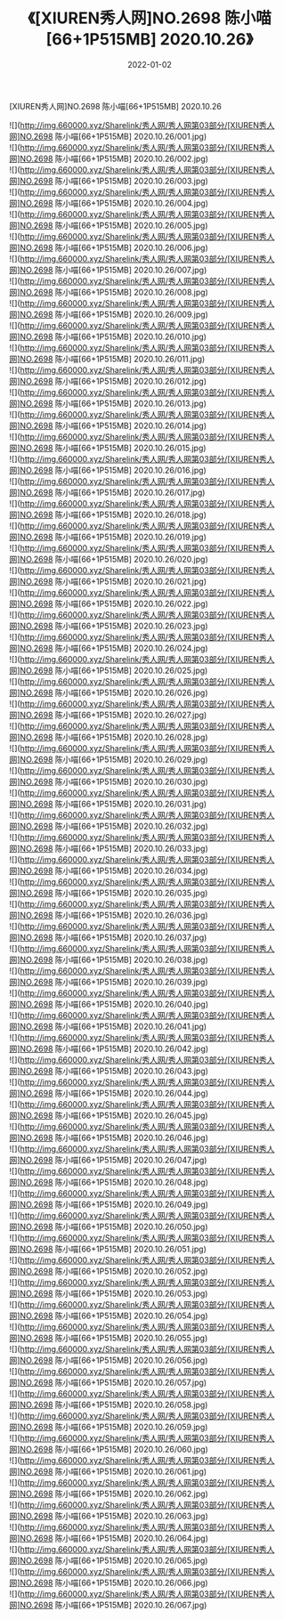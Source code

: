 ﻿---
layout: post
title:  《[XIUREN秀人网]NO.2698 陈小喵[66+1P515MB] 2020.10.26》
date:   2022-01-02
img: http://img.660000.xyz/Sharelink/秀人网/秀人网第03部分/[XIUREN秀人网]NO.2698 陈小喵[66+1P515MB] 2020.10.26/000.jpg
categories: [美女, 清纯, 唯美]
---

[XIUREN秀人网]NO.2698 陈小喵[66+1P515MB] 2020.10.26

 ![](http://img.660000.xyz/Sharelink/秀人网/秀人网第03部分/[XIUREN秀人网]NO.2698 陈小喵[66+1P515MB] 2020.10.26/001.jpg) <br>![](http://img.660000.xyz/Sharelink/秀人网/秀人网第03部分/[XIUREN秀人网]NO.2698 陈小喵[66+1P515MB] 2020.10.26/002.jpg) <br>![](http://img.660000.xyz/Sharelink/秀人网/秀人网第03部分/[XIUREN秀人网]NO.2698 陈小喵[66+1P515MB] 2020.10.26/003.jpg) <br>![](http://img.660000.xyz/Sharelink/秀人网/秀人网第03部分/[XIUREN秀人网]NO.2698 陈小喵[66+1P515MB] 2020.10.26/004.jpg) <br>![](http://img.660000.xyz/Sharelink/秀人网/秀人网第03部分/[XIUREN秀人网]NO.2698 陈小喵[66+1P515MB] 2020.10.26/005.jpg) <br>![](http://img.660000.xyz/Sharelink/秀人网/秀人网第03部分/[XIUREN秀人网]NO.2698 陈小喵[66+1P515MB] 2020.10.26/006.jpg) <br>![](http://img.660000.xyz/Sharelink/秀人网/秀人网第03部分/[XIUREN秀人网]NO.2698 陈小喵[66+1P515MB] 2020.10.26/007.jpg) <br>![](http://img.660000.xyz/Sharelink/秀人网/秀人网第03部分/[XIUREN秀人网]NO.2698 陈小喵[66+1P515MB] 2020.10.26/008.jpg) <br>![](http://img.660000.xyz/Sharelink/秀人网/秀人网第03部分/[XIUREN秀人网]NO.2698 陈小喵[66+1P515MB] 2020.10.26/009.jpg) <br>![](http://img.660000.xyz/Sharelink/秀人网/秀人网第03部分/[XIUREN秀人网]NO.2698 陈小喵[66+1P515MB] 2020.10.26/010.jpg) <br>![](http://img.660000.xyz/Sharelink/秀人网/秀人网第03部分/[XIUREN秀人网]NO.2698 陈小喵[66+1P515MB] 2020.10.26/011.jpg) <br>![](http://img.660000.xyz/Sharelink/秀人网/秀人网第03部分/[XIUREN秀人网]NO.2698 陈小喵[66+1P515MB] 2020.10.26/012.jpg) <br>![](http://img.660000.xyz/Sharelink/秀人网/秀人网第03部分/[XIUREN秀人网]NO.2698 陈小喵[66+1P515MB] 2020.10.26/013.jpg) <br>![](http://img.660000.xyz/Sharelink/秀人网/秀人网第03部分/[XIUREN秀人网]NO.2698 陈小喵[66+1P515MB] 2020.10.26/014.jpg) <br>![](http://img.660000.xyz/Sharelink/秀人网/秀人网第03部分/[XIUREN秀人网]NO.2698 陈小喵[66+1P515MB] 2020.10.26/015.jpg) <br>![](http://img.660000.xyz/Sharelink/秀人网/秀人网第03部分/[XIUREN秀人网]NO.2698 陈小喵[66+1P515MB] 2020.10.26/016.jpg) <br>![](http://img.660000.xyz/Sharelink/秀人网/秀人网第03部分/[XIUREN秀人网]NO.2698 陈小喵[66+1P515MB] 2020.10.26/017.jpg) <br>![](http://img.660000.xyz/Sharelink/秀人网/秀人网第03部分/[XIUREN秀人网]NO.2698 陈小喵[66+1P515MB] 2020.10.26/018.jpg) <br>![](http://img.660000.xyz/Sharelink/秀人网/秀人网第03部分/[XIUREN秀人网]NO.2698 陈小喵[66+1P515MB] 2020.10.26/019.jpg) <br>![](http://img.660000.xyz/Sharelink/秀人网/秀人网第03部分/[XIUREN秀人网]NO.2698 陈小喵[66+1P515MB] 2020.10.26/020.jpg) <br>![](http://img.660000.xyz/Sharelink/秀人网/秀人网第03部分/[XIUREN秀人网]NO.2698 陈小喵[66+1P515MB] 2020.10.26/021.jpg) <br>![](http://img.660000.xyz/Sharelink/秀人网/秀人网第03部分/[XIUREN秀人网]NO.2698 陈小喵[66+1P515MB] 2020.10.26/022.jpg) <br>![](http://img.660000.xyz/Sharelink/秀人网/秀人网第03部分/[XIUREN秀人网]NO.2698 陈小喵[66+1P515MB] 2020.10.26/023.jpg) <br>![](http://img.660000.xyz/Sharelink/秀人网/秀人网第03部分/[XIUREN秀人网]NO.2698 陈小喵[66+1P515MB] 2020.10.26/024.jpg) <br>![](http://img.660000.xyz/Sharelink/秀人网/秀人网第03部分/[XIUREN秀人网]NO.2698 陈小喵[66+1P515MB] 2020.10.26/025.jpg) <br>![](http://img.660000.xyz/Sharelink/秀人网/秀人网第03部分/[XIUREN秀人网]NO.2698 陈小喵[66+1P515MB] 2020.10.26/026.jpg) <br>![](http://img.660000.xyz/Sharelink/秀人网/秀人网第03部分/[XIUREN秀人网]NO.2698 陈小喵[66+1P515MB] 2020.10.26/027.jpg) <br>![](http://img.660000.xyz/Sharelink/秀人网/秀人网第03部分/[XIUREN秀人网]NO.2698 陈小喵[66+1P515MB] 2020.10.26/028.jpg) <br>![](http://img.660000.xyz/Sharelink/秀人网/秀人网第03部分/[XIUREN秀人网]NO.2698 陈小喵[66+1P515MB] 2020.10.26/029.jpg) <br>![](http://img.660000.xyz/Sharelink/秀人网/秀人网第03部分/[XIUREN秀人网]NO.2698 陈小喵[66+1P515MB] 2020.10.26/030.jpg) <br>![](http://img.660000.xyz/Sharelink/秀人网/秀人网第03部分/[XIUREN秀人网]NO.2698 陈小喵[66+1P515MB] 2020.10.26/031.jpg) <br>![](http://img.660000.xyz/Sharelink/秀人网/秀人网第03部分/[XIUREN秀人网]NO.2698 陈小喵[66+1P515MB] 2020.10.26/032.jpg) <br>![](http://img.660000.xyz/Sharelink/秀人网/秀人网第03部分/[XIUREN秀人网]NO.2698 陈小喵[66+1P515MB] 2020.10.26/033.jpg) <br>![](http://img.660000.xyz/Sharelink/秀人网/秀人网第03部分/[XIUREN秀人网]NO.2698 陈小喵[66+1P515MB] 2020.10.26/034.jpg) <br>![](http://img.660000.xyz/Sharelink/秀人网/秀人网第03部分/[XIUREN秀人网]NO.2698 陈小喵[66+1P515MB] 2020.10.26/035.jpg) <br>![](http://img.660000.xyz/Sharelink/秀人网/秀人网第03部分/[XIUREN秀人网]NO.2698 陈小喵[66+1P515MB] 2020.10.26/036.jpg) <br>![](http://img.660000.xyz/Sharelink/秀人网/秀人网第03部分/[XIUREN秀人网]NO.2698 陈小喵[66+1P515MB] 2020.10.26/037.jpg) <br>![](http://img.660000.xyz/Sharelink/秀人网/秀人网第03部分/[XIUREN秀人网]NO.2698 陈小喵[66+1P515MB] 2020.10.26/038.jpg) <br>![](http://img.660000.xyz/Sharelink/秀人网/秀人网第03部分/[XIUREN秀人网]NO.2698 陈小喵[66+1P515MB] 2020.10.26/039.jpg) <br>![](http://img.660000.xyz/Sharelink/秀人网/秀人网第03部分/[XIUREN秀人网]NO.2698 陈小喵[66+1P515MB] 2020.10.26/040.jpg) <br>![](http://img.660000.xyz/Sharelink/秀人网/秀人网第03部分/[XIUREN秀人网]NO.2698 陈小喵[66+1P515MB] 2020.10.26/041.jpg) <br>![](http://img.660000.xyz/Sharelink/秀人网/秀人网第03部分/[XIUREN秀人网]NO.2698 陈小喵[66+1P515MB] 2020.10.26/042.jpg) <br>![](http://img.660000.xyz/Sharelink/秀人网/秀人网第03部分/[XIUREN秀人网]NO.2698 陈小喵[66+1P515MB] 2020.10.26/043.jpg) <br>![](http://img.660000.xyz/Sharelink/秀人网/秀人网第03部分/[XIUREN秀人网]NO.2698 陈小喵[66+1P515MB] 2020.10.26/044.jpg) <br>![](http://img.660000.xyz/Sharelink/秀人网/秀人网第03部分/[XIUREN秀人网]NO.2698 陈小喵[66+1P515MB] 2020.10.26/045.jpg) <br>![](http://img.660000.xyz/Sharelink/秀人网/秀人网第03部分/[XIUREN秀人网]NO.2698 陈小喵[66+1P515MB] 2020.10.26/046.jpg) <br>![](http://img.660000.xyz/Sharelink/秀人网/秀人网第03部分/[XIUREN秀人网]NO.2698 陈小喵[66+1P515MB] 2020.10.26/047.jpg) <br>![](http://img.660000.xyz/Sharelink/秀人网/秀人网第03部分/[XIUREN秀人网]NO.2698 陈小喵[66+1P515MB] 2020.10.26/048.jpg) <br>![](http://img.660000.xyz/Sharelink/秀人网/秀人网第03部分/[XIUREN秀人网]NO.2698 陈小喵[66+1P515MB] 2020.10.26/049.jpg) <br>![](http://img.660000.xyz/Sharelink/秀人网/秀人网第03部分/[XIUREN秀人网]NO.2698 陈小喵[66+1P515MB] 2020.10.26/050.jpg) <br>![](http://img.660000.xyz/Sharelink/秀人网/秀人网第03部分/[XIUREN秀人网]NO.2698 陈小喵[66+1P515MB] 2020.10.26/051.jpg) <br>![](http://img.660000.xyz/Sharelink/秀人网/秀人网第03部分/[XIUREN秀人网]NO.2698 陈小喵[66+1P515MB] 2020.10.26/052.jpg) <br>![](http://img.660000.xyz/Sharelink/秀人网/秀人网第03部分/[XIUREN秀人网]NO.2698 陈小喵[66+1P515MB] 2020.10.26/053.jpg) <br>![](http://img.660000.xyz/Sharelink/秀人网/秀人网第03部分/[XIUREN秀人网]NO.2698 陈小喵[66+1P515MB] 2020.10.26/054.jpg) <br>![](http://img.660000.xyz/Sharelink/秀人网/秀人网第03部分/[XIUREN秀人网]NO.2698 陈小喵[66+1P515MB] 2020.10.26/055.jpg) <br>![](http://img.660000.xyz/Sharelink/秀人网/秀人网第03部分/[XIUREN秀人网]NO.2698 陈小喵[66+1P515MB] 2020.10.26/056.jpg) <br>![](http://img.660000.xyz/Sharelink/秀人网/秀人网第03部分/[XIUREN秀人网]NO.2698 陈小喵[66+1P515MB] 2020.10.26/057.jpg) <br>![](http://img.660000.xyz/Sharelink/秀人网/秀人网第03部分/[XIUREN秀人网]NO.2698 陈小喵[66+1P515MB] 2020.10.26/058.jpg) <br>![](http://img.660000.xyz/Sharelink/秀人网/秀人网第03部分/[XIUREN秀人网]NO.2698 陈小喵[66+1P515MB] 2020.10.26/059.jpg) <br>![](http://img.660000.xyz/Sharelink/秀人网/秀人网第03部分/[XIUREN秀人网]NO.2698 陈小喵[66+1P515MB] 2020.10.26/060.jpg) <br>![](http://img.660000.xyz/Sharelink/秀人网/秀人网第03部分/[XIUREN秀人网]NO.2698 陈小喵[66+1P515MB] 2020.10.26/061.jpg) <br>![](http://img.660000.xyz/Sharelink/秀人网/秀人网第03部分/[XIUREN秀人网]NO.2698 陈小喵[66+1P515MB] 2020.10.26/062.jpg) <br>![](http://img.660000.xyz/Sharelink/秀人网/秀人网第03部分/[XIUREN秀人网]NO.2698 陈小喵[66+1P515MB] 2020.10.26/063.jpg) <br>![](http://img.660000.xyz/Sharelink/秀人网/秀人网第03部分/[XIUREN秀人网]NO.2698 陈小喵[66+1P515MB] 2020.10.26/064.jpg) <br>![](http://img.660000.xyz/Sharelink/秀人网/秀人网第03部分/[XIUREN秀人网]NO.2698 陈小喵[66+1P515MB] 2020.10.26/065.jpg) <br>![](http://img.660000.xyz/Sharelink/秀人网/秀人网第03部分/[XIUREN秀人网]NO.2698 陈小喵[66+1P515MB] 2020.10.26/066.jpg) <br>![](http://img.660000.xyz/Sharelink/秀人网/秀人网第03部分/[XIUREN秀人网]NO.2698 陈小喵[66+1P515MB] 2020.10.26/067.jpg) <br>
